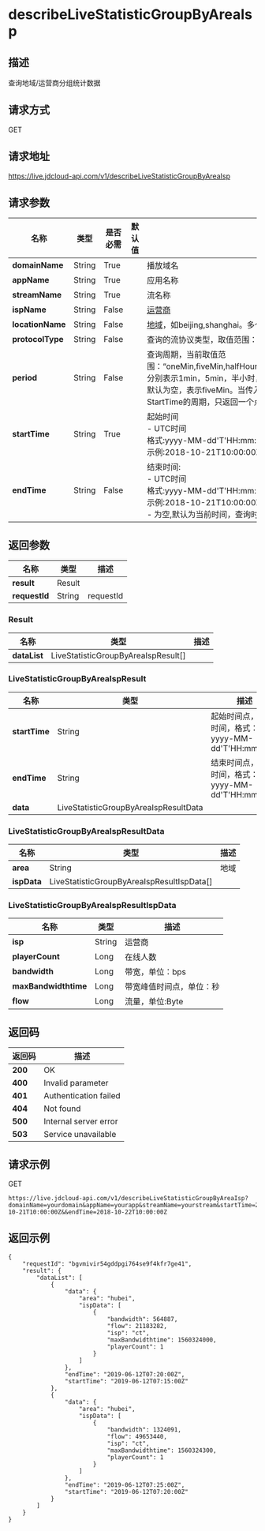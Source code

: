 # describeLiveStatisticGroupByAreaIsp


## 描述
查询地域/运营商分组统计数据

## 请求方式
GET

## 请求地址
https://live.jdcloud-api.com/v1/describeLiveStatisticGroupByAreaIsp


## 请求参数
|名称|类型|是否必需|默认值|描述|
|---|---|---|---|---|
|**domainName**|String|True| |播放域名|
|**appName**|String|True| |应用名称|
|**streamName**|String|True| |流名称|
|**ispName**|String|False| |[运营商](../Reference/Operator.md)|
|**locationName**|String|False| |[地域](../Reference/Region.md)，如beijing,shanghai。多个用逗号分隔<br>|
|**protocolType**|String|False| |查询的流协议类型，取值范围："rtmp,hdl,hls"，多个时以逗号分隔<br>|
|**period**|String|False| |查询周期，当前取值范围：“oneMin,fiveMin,halfHour,hour,twoHour,sixHour,day,followTime”，分别表示1min，5min，半小时，1小时，2小时，6小时，1天，跟随时间。默认为空，表示fiveMin。当传入followTime时，表示按Endtime-StartTime的周期，只返回一个点<br>|
|**startTime**|String|True| |起始时间<br>- UTC时间<br>  格式:yyyy-MM-dd'T'HH:mm:ss'Z'<br>  示例:2018-10-21T10:00:00Z<br>|
|**endTime**|String|False| |结束时间:<br>- UTC时间<br>  格式:yyyy-MM-dd'T'HH:mm:ss'Z'<br>  示例:2018-10-21T10:00:00Z<br>- 为空,默认为当前时间，查询时间跨度不超过1天<br>|


## 返回参数
|名称|类型|描述|
|---|---|---|
|**result**|Result| |
|**requestId**|String|requestId|

### Result
|名称|类型|描述|
|---|---|---|
|**dataList**|LiveStatisticGroupByAreaIspResult[]| |
### LiveStatisticGroupByAreaIspResult
|名称|类型|描述|
|---|---|---|
|**startTime**|String|起始时间点，UTC时间，格式：yyyy-MM-dd'T'HH:mm:ss'Z'<br>|
|**endTime**|String|结束时间点，UTC时间，格式：yyyy-MM-dd'T'HH:mm:ss'Z'<br>|
|**data**|LiveStatisticGroupByAreaIspResultData| |
### LiveStatisticGroupByAreaIspResultData
|名称|类型|描述|
|---|---|---|
|**area**|String|地域<br>|
|**ispData**|LiveStatisticGroupByAreaIspResultIspData[]| |
### LiveStatisticGroupByAreaIspResultIspData
|名称|类型|描述|
|---|---|---|
|**isp**|String|运营商<br>|
|**playerCount**|Long|在线人数<br>|
|**bandwidth**|Long|带宽，单位：bps<br>|
|**maxBandwidthtime**|Long|带宽峰值时间点，单位：秒<br>|
|**flow**|Long|流量，单位:Byte|

## 返回码
|返回码|描述|
|---|---|
|**200**|OK|
|**400**|Invalid parameter|
|**401**|Authentication failed|
|**404**|Not found|
|**500**|Internal server error|
|**503**|Service unavailable|

## 请求示例
GET
```
https://live.jdcloud-api.com/v1/describeLiveStatisticGroupByAreaIsp?domainName=yourdomain&appName=yourapp&streamName=yourstream&startTime=2018-10-21T10:00:00Z&&endTime=2018-10-22T10:00:00Z
```

## 返回示例
```
{
    "requestId": "bgvmivir54gddpgi764se9f4kfr7ge41", 
    "result": {
        "dataList": [
            {
                "data": {
                    "area": "hubei", 
                    "ispData": [
                        {
                            "bandwidth": 564887, 
                            "flow": 21183282, 
                            "isp": "ct", 
                            "maxBandwidthtime": 1560324000, 
                            "playerCount": 1
                        }
                    ]
                }, 
                "endTime": "2019-06-12T07:20:00Z", 
                "startTime": "2019-06-12T07:15:00Z"
            }, 
            {
                "data": {
                    "area": "hubei", 
                    "ispData": [
                        {
                            "bandwidth": 1324091, 
                            "flow": 49653440, 
                            "isp": "ct", 
                            "maxBandwidthtime": 1560324300, 
                            "playerCount": 1
                        }
                    ]
                }, 
                "endTime": "2019-06-12T07:25:00Z", 
                "startTime": "2019-06-12T07:20:00Z"
            }
        ]
    }
}
```
